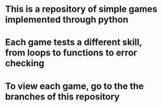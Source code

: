 # This is a repository of simple games implemented through python
# Each game tests a different skill, from loops to functions to error checking
# To view each game, go to the the branches of this repository
